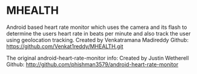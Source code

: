 # MHEALTH

Android based heart rate monitor which uses the camera and its flash to determine the users heart rate in beats per minute and also track the user using geolocation tracking.
Created by Venkatramana Madireddy
Github: https://github.com/Venkat1reddy/MHEALTH.git

The original android-heart-rate-monitor info:
Created by Justin Wetherell
Github: http://github.com/phishman3579/android-heart-rate-monitor



